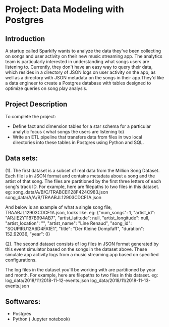 # Project: Data Modeling with Postgres

## Introduction
A startup called Sparkify wants to analyze the data they've been collecting on songs and user activity on their new music streaming app. 
The analytics team is particularly interested in understanding what songs users are listening to. Currently, they don't have an easy way 
to query their data, which resides in a directory of JSON logs on user activity on the app, as well as a directory with JSON metadata on
the songs in their app.They'd like a data engineer to create a Postgres database with tables designed to optimize queries on song play 
analysis. 

## Project Description
To complete the project:
* Define fact and dimension tables for a star schema for a particular analytic focus ( what songs the users are listening to)
* Write an ETL pipeline that transfers data from files in two local directories into these tables in Postgres using Python and SQL.

## Data sets:
(1). The first dataset is a subset of real data from the Million Song Dataset. Each file is in JSON format and contains metadata about a song and the artist of that song. The files are partitioned by the first three letters of each song's track ID. For example, here are filepaths to two files in this dataset.
eg: song_data/A/B/C/TRABCEI128F424C983.json
    song_data/A/A/B/TRAABJL12903CDCF1A.json

And below is an example of what a single song file, TRAABJL12903CDCF1A.json, looks like.
eg: {"num_songs": 1, "artist_id": "ARJIE2Y1187B994AB7", "artist_latitude": null, "artist_longitude": null, "artist_location": "", "artist_name": "Line Renaud", "song_id": "SOUPIRU12A6D4FA1E1", "title": "Der Kleine Dompfaff", "duration": 152.92036, "year": 0}

(2). The second dataset consists of log files in JSON format generated by this event simulator based on the songs in the dataset above. These simulate app activity logs from a music streaming app based on specified configurations.

The log files in the dataset you'll be working with are partitioned by year and month. For example, here are filepaths to two files in this dataset.
eg: log_data/2018/11/2018-11-12-events.json
    log_data/2018/11/2018-11-13-events.json

## Softwares:
* Postgres
* Python ( Jupyter notebook)
